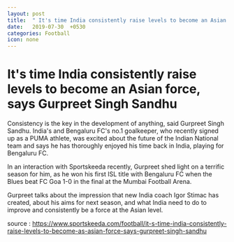 ```yaml
---
layout: post
title:  " It's time India consistently raise levels to become an Asian force, says Gurpreet Singh Sandhu"
date:   2019-07-30  +0530
categories: Football
icon: none
---
```

# It's time India consistently raise levels to become an Asian force, says Gurpreet Singh Sandhu

Consistency is the key in the development of anything, said Gurpreet Singh Sandhu. India's and Bengaluru FC's no.1 goalkeeper, who recently signed up as a PUMA athlete, was excited about the future of the Indian National team and says he has thoroughly enjoyed his time back in India, playing for Bengaluru FC.

In an interaction with Sportskeeda recently, Gurpreet shed light on a terrific season for him, as he won his first ISL title with Bengaluru FC when the Blues beat FC Goa 1-0 in the final at the Mumbai Football Arena.

Gurpreet talks about the impression that new India coach Igor Stimac has created, about his aims for next season, and what India need to do to improve and consistently be a force at the Asian level.

source : https://www.sportskeeda.com/football/it-s-time-india-consistently-raise-levels-to-become-as-asian-force-says-gurpreet-singh-sandhu
